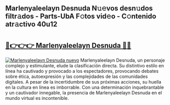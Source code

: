 ## Marlenyaleelayn Desnuda N𝚞𝚎vos desn𝚞dos filtr𝚊dos - Parts-UbA F𝚘tos vid𝚎o - C𝚘ntenido atr𝚊ctivo 40u12

# <h2><a href="http://mb2sg8l.tromn.icu/?c=Marlenyaleelayn+Desnuda">🔗👉👉👉 Marlenyaleelayn Desnuda 🔗🔗</a></h2>

[![Marlenyaleelayn Desnuda nuevo](https://i.imgur.com/pEAQMta.gif)](http://mb2sg8l.tromn.icu/?c=Marlenyaleelayn+Desnuda)
Marlenyaleelayn Desnuda, un personaje complejo y estimulante, elude la clasificación directa. Su distintivo estilo en línea ha cautivado y provocado a los espectadores, provocando debates sobre ética, autoexpresión y las complejidades de las comunidades digitales. A pesar de la incertidumbre de sus próximas acciones, su huella en la cultura en línea es imborrable. Con una determinación inquebrantable y un cautivador innegable, la presencia de Marlenyaleelayn Desnuda en el mundo virtual es incontenible.
